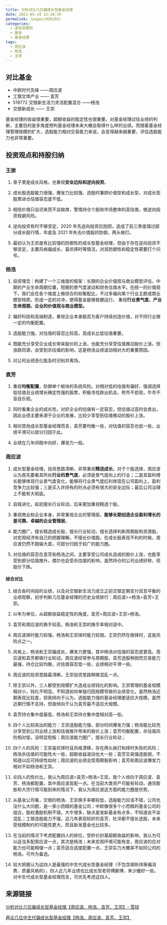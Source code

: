 ```yaml
---
title: 分析对比几位偏成长型基金经理
date: 2021-05-19 15:20:39
permalink: /pages/03b202/
categories:
  - 💰投资理财
  - 基金
  - 基金经理
tags:
  - 周应波
  - 杨浩
  - 王崇
---
```

## 对比基金

- 中欧时代先锋  ——周应波
- 工银文体产业  —— 袁芳
- 519772	交银新生活力灵活配置混合    ——杨浩
- 交银新成长    —— 王崇

基金经理的收益很重要，超额收益的稳定性也很重要。对基金经理过往业绩的判断，主要目的是多角度预判基金经理未来大概会取得什么样的业绩。而随着基金经理管理规模的扩大，选股能力相对交易能力来说，会变得越来越重要，评估选股能力也非常重要。

## 投资观点和持股归纳

### 王崇

1. 骨子里是成长风格，也重视**安全边际和逆向投资**。

2. 成长股选股能力很强，爆发力比较强，选股时兼顾价值型和成长型，对成长型股票进仓估值容忍度不低。

3. 相信价值只会迟来而不会缺席，警惕持仓个股和市场整体的高估值，做逆向投资规避风险。

4. 逆向投资有时不够坚定，2020 年先逆向投资后抱团，造成了前三季度错过部分成长股行情，年底及 2021 年失去价值股的防御，两头挨打。

5. 最初认为王崇是有比较强的防御性的成长型基金经理，但由于存在逆向投资不够坚定，主要风格偏成长，喜欢择时等情况，对其防御性和稳定性需要打个问号。

### 杨浩

1. 投资理念：构建了一个三维度的框架：长期的企业价值观与商业模型评估，中期的产业生命周期位置，短期的景气度波动和财务估值水平。在统一的价值观下，我们会在各个维度上做综合的权衡配比，不过多偏向某个行业主题或商业模型特质，形成一定的对冲，使得基金能够稳健运行。 重视**行业景气度、产业生命周期、企业的价值观与商业模型。**

2. 偏好科技和高端制造，重视企业本身能否为客户持续创造价值，对不同行业做一定的均衡配置。

3. 选股能力强，对估值的容忍比较高，高成长比低估值重要。

4. 既能充分享受企业成长带来股价的上涨，也能充分享受估值推动股价上涨。但涨跌同源，会受到杀估值的影响，这是杨浩业绩波动相对大的重要原因。

5. 对公司业绩恶化能及时识别并离场。

### 袁芳

1. 重视**均衡配置**，防御单个板块的系统风险。对相对低的估值有偏好，强调选择低估值且业绩增长确定性强的股票，积极寻找跌出机会，熊市不悲观，牛市不盲目乐观。

2. 同时看重企业的成长性。对好企业的估值有一定容忍，但估值过高时会卖出，因此业绩主要来源于企业的发展，比较少享受到估值推动的股价上涨。

3. 相对其他成长型基金经理而言，袁芳要均衡一些，对估值的容忍也低一些，业绩平滑可以部分归因于此。

4. 业绩在几年间稳中向好，爆发力一般。

### 周应波

1. 成长型基金经理，投资思路清晰，非常重视**精选成长**。对于个股选择，周应波认为首先要看其所处**行业的景气度**，必须是景气度向上的行业；二是其盈利增长能够体现行业景气度变化，能够将行业景气度红利体现在公司盈利上，盈利竞争力比较强；三是买入并持有的时点必须有很大的安全边际；最后公司治理上不能有大瑕疵。

2. 自我进化，起初擅长行业轮动，后来更加重视精选个股。

3. 重视商业和企业本身，非常重视企业的管理层，**能够长期创造企业盈利增长的是可靠、卓越的企业管理层**。

4. 能力圈广，擅长精选成长股，擅长行业轮动，擅长选择判断周期股和资源股，对宏观经济有自己的把握理解。不擅长价值股。在成长股表现不利的时候，周应波仍然不跑输大盘，可部分归因于较广的能力圈。

5. 对估值的容忍在袁芳和杨浩之间，主要享受公司成长造成的股价上涨，也能享受到部分估值推升。偶尔也会受杀估值的影响，虽然持仓的公司业绩好转，但股价下跌。

#### 综合对比

1. 结合各时间段的业绩，以及对交银新生活力成立之前交银定期支付双息平衡的业绩观察，初步判断几位基金经理的历史业绩排行：周应波>=杨浩>袁芳>王崇。

2. 以年为单位，从超额收益稳定性的角度，袁芳>周应波>王崇>杨浩。

3. 袁芳和周应波的换手较高，杨浩和王崇的换手率相对适中。

4. 周应波择时能力较强，杨浩和王崇择时能力较弱。王崇仍然在做择时，这是风险点之一。

5. 风格上，杨浩和王崇偏成长，爆发力更强，其中杨浩对估值的容忍度更高。周应波和袁芳都做行业轮动，周应波经常参与周期股，袁芳选股稍弱而交易能力最强，持仓比较均衡，对估值容忍低一些，业绩相对平滑一些。

6. 周应波的投资思路最清晰，王崇投资思路稍微混乱一点。

7. 除王崇以外，三人都受到规模扩大造成业绩钝化的影响。王崇管理的基金规模相对小，钝化不明显。不知道如何单独归因规模导致的业绩变化，虽然杨浩近期表现比较差，但我倾向于认为，选股能力强的基金经理更适应大规模。虽然近期行情不支持，但我倾向于认为袁芳最不适应大规模。

8. 袁芳持仓集中度最低，杨浩和王崇持仓集中度相对高一些。

9.  四个人比较突出的能力：王崇选股能力强，部分时间爆发力强；杨浩能比较充分享受到公司业绩上涨和估值推升带来的股价上涨；袁芳均衡配置，杀估值风险相对低，没明显短板；周应波能力圈广，擅长行业轮动；

10. 四个人的风险：王崇喜欢择时且风格漂移，存在两头挨打和择时失败的风险；杨浩杀估值的可能性大一些，超额收益波动也大一些；袁芳交易强选股弱，不知道以后可持续性如何；周应波的业绩会受周期股影响；袁芳和周应波爆发力相对不如杨浩和王崇。

11. 论四人的性价比，我认为周应波>袁芳>杨浩>王崇。我个人倾向于周应波、袁芳、杨浩都配置，其中周应波高配一点。在当前大类资产可能有轮动，通货膨胀和大宗行情可能到来的情况下，我认为周应波这方面的能力圈是优势。
12. 从基金公司看，交银的杨浩、王崇换手率都较低，选股能力应该不错，公司也没什么大问题，是一家小而精的基金公司；中欧像很多个小而精的基金公司的组合，股权激励机制不错，大牛很多，缺点是发新基金有点多，不知道会不会混乱；工银选股能力不强，近几年表现较好的袁芳、杜洋都不擅长选股，未来受规模制约的可能性更大，而且新发基金也比较多。
13. 在当前的情况下考虑配置四人的排位，受折价封基超额收益的影响，我认为可以适当多配周应波一点，其次是杨浩；未来宏观环境可能有变，周应波的应对能力也可能稍强一点；袁芳适合适度配置一点，王崇实力大概率不如同公司的杨浩，可作为备选。

14. 较大把握认为这四人是最强的中生代成长型基金经理（不包含胡昕炜等偏消费、质量风格的），四人近几年业绩也比成长型老将傅鹏博、朱少醒好一些。 对中生代成长型基金经理而言，可优先考虑这四人。

## 来源链接

[分析对比几位偏成长型基金经理【周应波、杨浩、袁芳、王崇】- 雪球](https://xueqiu.com/3819982580/174905086)

[再论几位中生代偏成长型基金经理【杨浩、周应波、袁芳、王崇】](https://xueqiu.com/3819982580/179945846)